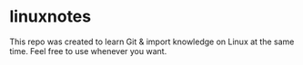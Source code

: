 # linuxnotes

This repo was created to learn Git & import knowledge on Linux at the same time. 
Feel free to use whenever you want.





